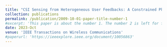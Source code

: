 ```yaml
---
title: "CSI Sensing from Heterogeneous User Feedbacks: A Constrained Phase Retrieval Approach(https://ieeexplore.ieee.org/document/10056863)"
collection: publications
permalink: /publication/2009-10-01-paper-title-number-1
#excerpt: 'This paper is about the number 1. The number 2 is left for future work.'
date: 2023-Oct
venue: 'IEEE Transactions on Wireless Communications'
#paperurl: 'https://ieeexplore.ieee.org/document/10056863'
---
```

